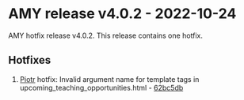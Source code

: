 # AMY release v4.0.2 - 2022-10-24

AMY hotfix release v4.0.2. This release contains one hotfix.


## Hotfixes

1. [Piotr][] hotfix: Invalid argument name for template tags in upcoming_teaching_opportunities.html - [62bc5db](https://github.com/carpentries/amy/commit/62bc5db021453035f5231d7a61b9dbc12d6ad01b)

[Piotr]: https://github.com/pbanaszkiewicz
